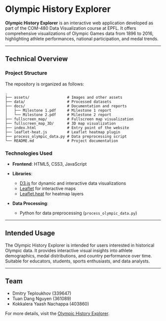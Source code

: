 # Olympic History Explorer

**Olympic History Explorer** is an interactive web application developed as part of the COM-480 Data Visualization course at EPFL. It offers comprehensive visualizations of Olympic Games data from 1896 to 2016, highlighting athlete performances, national participation, and medal trends.

---

## Technical Overview

### Project Structure

The repository is organized as follows:

```
.
├── assets/                 # Images and other assets
├── data/                   # Processed datasets
├── docs/                   # Documentation and reports
│   ├── Milestone 1.pdf     # Milestone 1 report
│   └── Milestone 2.pdf     # Milestone 2 report
├── fullscreen_map/         # Fullscreen map visualization
├── fullscreen_map_3D/      # 3D map visualization
├── index.html              # Entry point of the website
├── leaflet-heat.js         # Leaflet heatmap plugin
├── process_olympic_data.py # Data preprocessing script
└── README.md               # Project documentation
```

### Technologies Used

* **Frontend**: HTML5, CSS3, JavaScript
* **Libraries**:

  * [D3.js](https://d3js.org/) for dynamic and interactive data visualizations
  * [Leaflet](https://leafletjs.com/) for interactive maps
  * [Leaflet.heat](https://github.com/Leaflet/Leaflet.heat) for heatmap layers
* **Data Processing**:

  * Python for data preprocessing (`process_olympic_data.py`)

---

## Intended Usage

The Olympic History Explorer is intended for users interested in historical Olympic data. It provides interactive visual insights into athlete demographics, medal distributions, and country performance over time. Suitable for educators, students, sports enthusiasts, and data analysts.

---

## Team

* Dmitry Teploukhov (339647)
* Tuan Dang Nguyen (361089)
* Kokkalera Yaash Nachappa (403860)

For more details, visit the [Olympic History Explorer](https://com-480-data-visualization.github.io/DaViz/).
